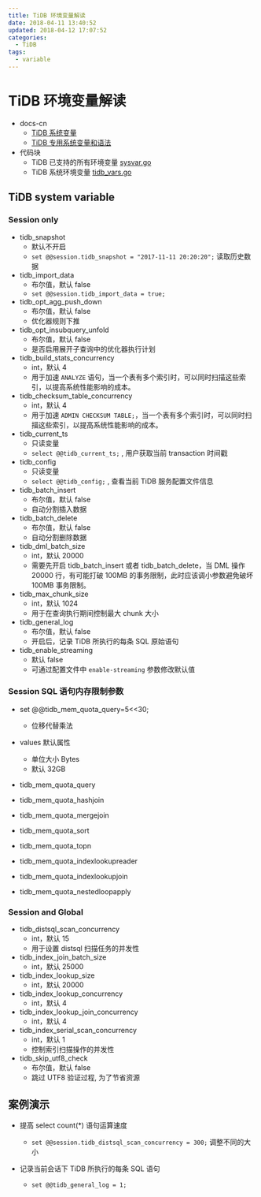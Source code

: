 ```yaml
---
title: TiDB 环境变量解读
date: 2018-04-11 13:40:52
updated: 2018-04-12 17:07:52
categories:
  - TiDB
tags:
  - variable
---
```

# TiDB 环境变量解读

- docs-cn
  - [TiDB 系统变量](https://github.com/pingcap/docs-cn/blob/master/sql/variable.md)
  - [TiDB 专用系统变量和语法](https://github.com/pingcap/docs-cn/blob/master/sql/tidb-specific.md)
- 代码块
  - TiDB 已支持的所有环境变量 [sysvar.go](https://github.com/pingcap/tidb/blob/master/sessionctx/variable/sysvar.go)
  - TiDB 系统环境变量 [tidb_vars.go](https://github.com/pingcap/tidb/blob/master/sessionctx/variable/tidb_vars.go)

## TiDB system variable

### Session only

- tidb_snapshot
  - 默认不开启
  - `set @@session.tidb_snapshot = "2017-11-11 20:20:20";` 读取历史数据
- tidb_import_data
  - 布尔值，默认 false
  - `set @@session.tidb_import_data = true;`
- tidb_opt_agg_push_down
  - 布尔值，默认 false
  - 优化器规则下推
- tidb_opt_insubquery_unfold
  - 布尔值，默认 false
  - 是否启用展开子查询中的优化器执行计划
- tidb_build_stats_concurrency
  - int，默认 4
  - 用于加速 `ANALYZE` 语句，当一个表有多个索引时，可以同时扫描这些索引，以提高系统性能影响的成本。
- tidb_checksum_table_concurrency
  - int，默认 4
  - 用于加速 `ADMIN CHECKSUM TABLE;`，当一个表有多个索引时，可以同时扫描这些索引，以提高系统性能影响的成本。
- tidb_current_ts
  - 只读变量
  - `select @@tidb_current_ts;` , 用户获取当前 transaction 时间戳
- tidb_config
  - 只读变量
  - `select @@tidb_config;` , 查看当前 TiDB 服务配置文件信息
- tidb_batch_insert
  - 布尔值，默认 false
  - 自动分割插入数据
- tidb_batch_delete
  - 布尔值，默认 false
  - 自动分割删除数据
- tidb_dml_batch_size
  - int，默认 20000
  - 需要先开启 tidb_batch_insert 或者 tidb_batch_delete，当 DML 操作 20000 行，有可能打破 100MB 的事务限制，此时应该调小参数避免破坏 100MB 事务限制。
- tidb_max_chunk_size
  - int，默认 1024
  - 用于在查询执行期间控制最大 chunk 大小
- tidb_general_log
  - 布尔值，默认 false
  - 开启后，记录 TiDB 所执行的每条 SQL 原始语句
- tidb_enable_streaming
  - 默认 false
  - 可通过配置文件中 `enable-streaming` 参数修改默认值

### Session SQL 语句内存限制参数

- set @@tidb_mem_quota_query=5<<30;
  - 位移代替乘法

- values 默认属性
  - 单位大小 Bytes
  - 默认 32GB
- tidb_mem_quota_query
- tidb_mem_quota_hashjoin
- tidb_mem_quota_mergejoin
- tidb_mem_quota_sort
- tidb_mem_quota_topn
- tidb_mem_quota_indexlookupreader
- tidb_mem_quota_indexlookupjoin
- tidb_mem_quota_nestedloopapply

### Session and Global

- tidb_distsql_scan_concurrency
  - int，默认 15
  - 用于设置 distsql 扫描任务的并发性
- tidb_index_join_batch_size
  - int，默认 25000
- tidb_index_lookup_size
  - int，默认 20000
- tidb_index_lookup_concurrency
  - int，默认 4
- tidb_index_lookup_join_concurrency
  - int，默认 4
- tidb_index_serial_scan_concurrency
  - int，默认 1
  - 控制索引扫描操作的并发性
- tidb_skip_utf8_check
  - 布尔值，默认 false
  - 跳过 UTF8 验证过程, 为了节省资源

## 案例演示

- 提高 select count(*) 语句运算速度
  - `set @@session.tidb_distsql_scan_concurrency = 300;`  调整不同的大小

- 记录当前会话下 TiDB 所执行的每条 SQL 语句
  - `set @@tidb_general_log = 1;`